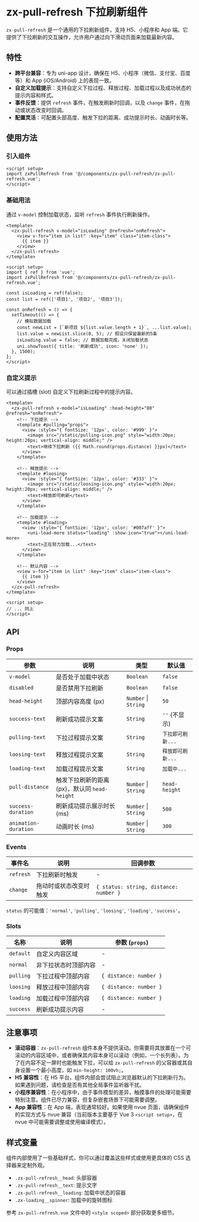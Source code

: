 # zx-pull-refresh 下拉刷新组件

`zx-pull-refresh` 是一个通用的下拉刷新组件，支持 H5、小程序和 App 端。它提供了下拉刷新的交互操作，允许用户通过向下滑动页面来加载最新内容。

## 特性

- **跨平台兼容**：专为 uni-app 设计，确保在 H5、小程序（微信、支付宝、百度等）和 App (iOS/Android) 上的表现一致。
- **自定义加载提示**：支持自定义下拉过程、释放过程、加载过程以及成功状态的提示内容和样式。
- **事件反馈**：提供 `refresh` 事件，在触发刷新时回调，以及 `change` 事件，在拖动或状态改变时回调。
- **配置灵活**：可配置头部高度、触发下拉的距离、成功提示时长、动画时长等。

## 使用方法

### 引入组件

```vue
<script setup>
import zxPullRefresh from '@/components/zx-pull-refresh/zx-pull-refresh.vue';
</script>
```

### 基础用法

通过 `v-model` 控制加载状态，监听 `refresh` 事件执行刷新操作。

```vue
<template>
  <zx-pull-refresh v-model="isLoading" @refresh="onRefresh">
    <view v-for="item in list" :key="item" class="item-class">
      {{ item }}
    </view>
  </zx-pull-refresh>
</template>

<script setup>
import { ref } from 'vue';
import zxPullRefresh from '@/components/zx-pull-refresh/zx-pull-refresh.vue';

const isLoading = ref(false);
const list = ref(['项目1', '项目2', '项目3']);

const onRefresh = () => {
  setTimeout(() => {
    // 模拟数据加载
    const newList = [`新项目 ${list.value.length + 1}`, ...list.value];
    list.value = newList.slice(0, 5); // 假设只保留最新的5条
    isLoading.value = false; // 数据加载完成，关闭加载状态
    uni.showToast({ title: '刷新成功', icon: 'none' });
  }, 1500);
};
</script>
```

### 自定义提示

可以通过插槽 (slot) 自定义下拉刷新过程中的提示内容。

```vue
<template>
  <zx-pull-refresh v-model="isLoading" :head-height="80" @refresh="onRefresh">
    <!-- 下拉提示 -->
    <template #pulling="props">
      <view :style="{ fontSize: '12px', color: '#999' }">
        <image src="/static/pulling-icon.png" style="width:20px; height:20px; vertical-align: middle;" />
        <text>继续下拉刷新 ({{ Math.round(props.distance) }}px)</text>
      </view>
    </template>

    <!-- 释放提示 -->
    <template #loosing>
      <view :style="{ fontSize: '12px', color: '#333' }">
        <image src="/static/loosing-icon.png" style="width:20px; height:20px; vertical-align: middle;" />
        <text>释放即可刷新</text>
      </view>
    </template>

    <!-- 加载提示 -->
    <template #loading>
      <view :style="{ fontSize: '12px', color: '#007aff' }">
        <uni-load-more status="loading" :show-icon="true"></uni-load-more>
        <text>正在努力加载...</text>
      </view>
    </template>

    <!-- 默认内容 -->
    <view v-for="item in list" :key="item" class="item-class">
      {{ item }}
    </view>
  </zx-pull-refresh>
</template>

<script setup>
// ... 同上
</script>
```

## API

### Props

| 参数                | 说明                                     | 类型               | 默认值            |
| ------------------- | ---------------------------------------- | ------------------ | ----------------- |
| `v-model`           | 是否处于加载中状态                         | `Boolean`          | `false`           |
| `disabled`          | 是否禁用下拉刷新                           | `Boolean`          | `false`           |
| `head-height`       | 顶部内容高度 (px)                          | `Number` \| `String` | `50`              |
| `success-text`      | 刷新成功提示文案                           | `String`           | `''` (不显示)     |
| `pulling-text`      | 下拉过程提示文案                           | `String`           | `下拉即可刷新...`   |
| `loosing-text`      | 释放过程提示文案                           | `String`           | `释放即可刷新...`   |
| `loading-text`      | 加载过程提示文案                           | `String`           | `加载中...`       |
| `pull-distance`     | 触发下拉刷新的距离 (px)，默认同 `head-height` | `Number` \| `String` | `head-height`     |
| `success-duration`  | 刷新成功提示展示时长 (ms)                  | `Number` \| `String` | `500`             |
| `animation-duration`| 动画时长 (ms)                              | `Number` \| `String` | `300`             |

### Events

| 事件名    | 说明                     | 回调参数                               |
| --------- | ------------------------ | -------------------------------------- |
| `refresh` | 下拉刷新时触发           | -                                      |
| `change`  | 拖动时或状态改变时触发   | `{ status: string, distance: number }` |

`status` 的可能值：`'normal'`, `'pulling'`, `'loosing'`, `'loading'`, `'success'`。

### Slots

| 名称      | 说明                 | 参数 (`props`)          |
| --------- | -------------------- | ----------------------- |
| `default` | 自定义内容区域       | -                       |
| `normal`  | 非下拉状态时顶部内容 | -                       |
| `pulling` | 下拉过程中顶部内容   | `{ distance: number }`  |
| `loosing` | 释放过程中顶部内容   | `{ distance: number }`  |
| `loading` | 加载过程中顶部内容   | `{ distance: number }`  |
| `success` | 刷新成功提示内容     | -                       |

## 注意事项

- **滚动容器**：`zx-pull-refresh` 组件本身不提供滚动。你需要将其放置在一个可滚动的内容区域中，或者确保其内容本身可以滚动（例如，一个长列表）。为了在内容不足一屏时也能触发下拉，可以给 `zx-pull-refresh` 的父容器或其自身设置一个最小高度，如 `min-height: 100vh;`。
- **H5 兼容性**：在 H5 平台，组件内部会尝试阻止浏览器默认的下拉刷新行为。如果遇到问题，请检查是否有其他全局事件监听器干扰。
- **小程序兼容性**：在小程序中，由于事件模型的差异，触摸事件的处理可能需要特别注意。组件已尽力兼容，但复杂嵌套场景下可能需要调整。
- **App 兼容性**：在 App 端，表现通常较好。如果使用 nvue 页面，请确保组件的实现方式与 nvue 兼容（当前版本主要基于 Vue 3 `<script setup>`，在 nvue 中可能需要调整或使用编译模式）。

## 样式变量

组件内部使用了一些基础样式，你可以通过覆盖这些样式或使用更具体的 CSS 选择器来定制外观。

- `.zx-pull-refresh__head`: 头部容器
- `.zx-pull-refresh__text`: 提示文字
- `.zx-pull-refresh__loading`: 加载中状态的容器
- `.zx-loading__spinner`: 加载中的旋转图标

参考 `zx-pull-refresh.vue` 文件中的 `<style scoped>` 部分获取更多细节。